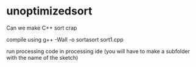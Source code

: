# unoptimizedsort
Can we make C++ sort crap

compile using
g++ -Wall -o sortasort sort1.cpp

run processing code in processing ide (you will have to make a subfolder with the name of the sketch)
